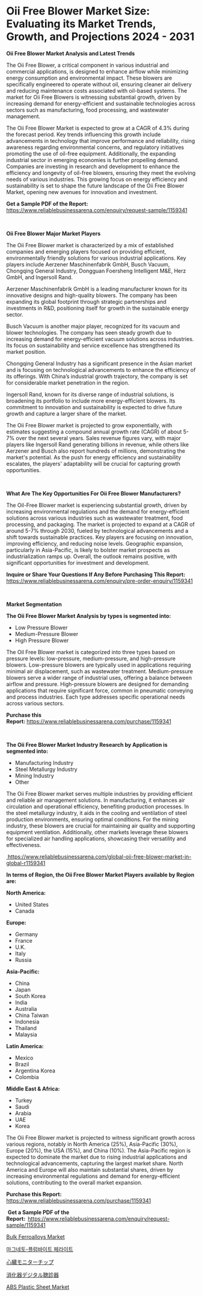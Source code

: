 <p><h1>Oii Free Blower Market Size: Evaluating its Market Trends, Growth, and Projections 2024 - 2031</h1></p><p><strong>Oii Free Blower Market Analysis and Latest Trends</strong></p>
<p><p>The Oii Free Blower, a critical component in various industrial and commercial applications, is designed to enhance airflow while minimizing energy consumption and environmental impact. These blowers are specifically engineered to operate without oil, ensuring cleaner air delivery and reducing maintenance costs associated with oil-based systems. The market for Oii Free Blowers is witnessing substantial growth, driven by increasing demand for energy-efficient and sustainable technologies across sectors such as manufacturing, food processing, and wastewater management.</p><p>The Oii Free Blower Market is expected to grow at a CAGR of 4.3% during the forecast period. Key trends influencing this growth include advancements in technology that improve performance and reliability, rising awareness regarding environmental concerns, and regulatory initiatives promoting the use of oil-free equipment. Additionally, the expanding industrial sector in emerging economies is further propelling demand. Companies are investing in research and development to enhance the efficiency and longevity of oil-free blowers, ensuring they meet the evolving needs of various industries. This growing focus on energy efficiency and sustainability is set to shape the future landscape of the Oii Free Blower Market, opening new avenues for innovation and investment.</p></p>
<p><strong>Get a Sample PDF of the Report:&nbsp;</strong> <a href="https://www.reliablebusinessarena.com/enquiry/request-sample/1159341">https://www.reliablebusinessarena.com/enquiry/request-sample/1159341</a></p>
<p>&nbsp;</p>
<p><strong>Oii Free Blower Major Market Players</strong></p>
<p><p>The Oii Free Blower market is characterized by a mix of established companies and emerging players focused on providing efficient, environmentally friendly solutions for various industrial applications. Key players include Aerzener Maschinenfabrik GmbH, Busch Vacuum, Chongqing General Industry, Dongguan Foersheng Intelligent M&E, Herz GmbH, and Ingersoll Rand.</p><p>Aerzener Maschinenfabrik GmbH is a leading manufacturer known for its innovative designs and high-quality blowers. The company has been expanding its global footprint through strategic partnerships and investments in R&D, positioning itself for growth in the sustainable energy sector.</p><p>Busch Vacuum is another major player, recognized for its vacuum and blower technologies. The company has seen steady growth due to increasing demand for energy-efficient vacuum solutions across industries. Its focus on sustainability and service excellence has strengthened its market position.</p><p>Chongqing General Industry has a significant presence in the Asian market and is focusing on technological advancements to enhance the efficiency of its offerings. With China’s industrial growth trajectory, the company is set for considerable market penetration in the region.</p><p>Ingersoll Rand, known for its diverse range of industrial solutions, is broadening its portfolio to include more energy-efficient blowers. Its commitment to innovation and sustainability is expected to drive future growth and capture a larger share of the market.</p><p>The Oii Free Blower market is projected to grow exponentially, with estimates suggesting a compound annual growth rate (CAGR) of about 5-7% over the next several years. Sales revenue figures vary, with major players like Ingersoll Rand generating billions in revenue, while others like Aerzener and Busch also report hundreds of millions, demonstrating the market's potential. As the push for energy efficiency and sustainability escalates, the players' adaptability will be crucial for capturing growth opportunities.</p></p>
<p>&nbsp;</p>
<p><strong>What Are The Key Opportunities For Oii Free Blower Manufacturers?</strong></p>
<p><p>The Oil-Free Blower market is experiencing substantial growth, driven by increasing environmental regulations and the demand for energy-efficient solutions across various industries such as wastewater treatment, food processing, and packaging. The market is projected to expand at a CAGR of around 5-7% through 2030, fueled by technological advancements and a shift towards sustainable practices. Key players are focusing on innovation, improving efficiency, and reducing noise levels. Geographic expansion, particularly in Asia-Pacific, is likely to bolster market prospects as industrialization ramps up. Overall, the outlook remains positive, with significant opportunities for investment and development.</p></p>
<p><strong>Inquire or Share Your Questions If Any Before Purchasing This Report:</strong> <a href="https://www.reliablebusinessarena.com/enquiry/pre-order-enquiry/1159341">https://www.reliablebusinessarena.com/enquiry/pre-order-enquiry/1159341</a></p>
<p>&nbsp;</p>
<p><strong>Market Segmentation</strong></p>
<p><strong>The Oii Free Blower Market Analysis by types is segmented into:</strong></p>
<p><ul><li>Low Pressure Blower</li><li>Medium-Pressure Blower</li><li>High Pressure Blower</li></ul></p>
<p><p>The Oil Free Blower market is categorized into three types based on pressure levels: low-pressure, medium-pressure, and high-pressure blowers. Low-pressure blowers are typically used in applications requiring minimal air displacement, such as wastewater treatment. Medium-pressure blowers serve a wider range of industrial uses, offering a balance between airflow and pressure. High-pressure blowers are designed for demanding applications that require significant force, common in pneumatic conveying and process industries. Each type addresses specific operational needs across various sectors.</p></p>
<p><strong>Purchase this Report:&nbsp;</strong><a href="https://www.reliablebusinessarena.com/purchase/1159341">https://www.reliablebusinessarena.com/purchase/1159341</a></p>
<p>&nbsp;</p>
<p><strong>The Oii Free Blower Market Industry Research by Application is segmented into:</strong></p>
<p><ul><li>Manufacturing Industry</li><li>Steel Metallurgy Industry</li><li>Mining Industry</li><li>Other</li></ul></p>
<p><p>The Oii Free Blower market serves multiple industries by providing efficient and reliable air management solutions. In manufacturing, it enhances air circulation and operational efficiency, benefiting production processes. In the steel metallurgy industry, it aids in the cooling and ventilation of steel production environments, ensuring optimal conditions. For the mining industry, these blowers are crucial for maintaining air quality and supporting equipment ventilation. Additionally, other markets leverage these blowers for specialized air handling applications, showcasing their versatility and effectiveness.</p></p>
<p><a href="https://www.reliablebusinessarena.com/global-oii-free-blower-market-in-global-r1159341">&nbsp;https://www.reliablebusinessarena.com/global-oii-free-blower-market-in-global-r1159341</a></p>
<p><strong>In terms of Region, the Oii Free Blower Market Players available by Region are:</strong></p>
<p>
    <p> <strong> North America: </strong>
        <ul>
            <li>United States</li>
            <li>Canada</li>
        </ul>
        </p> 
    <p> <strong> Europe: </strong>
        <ul>
            <li>Germany</li>
            <li>France</li>
            <li>U.K.</li>
            <li>Italy</li>
            <li>Russia</li>
        </ul>
        </p> 
    <p> <strong> Asia-Pacific: </strong>
        <ul>
            <li>China</li>
            <li>Japan</li>
            <li>South Korea</li>
            <li>India</li>
            <li>Australia</li>
            <li>China Taiwan</li>
            <li>Indonesia</li>
            <li>Thailand</li>
            <li>Malaysia</li>
        </ul>
        </p> 
    <p> <strong> Latin America: </strong>
        <ul>
            <li>Mexico</li>
            <li>Brazil</li>
            <li>Argentina Korea</li>
            <li>Colombia</li>
        </ul>
        </p> 
    <p> <strong> Middle East & Africa: </strong>
        <ul>
            <li>Turkey</li>
            <li>Saudi</li>
            <li>Arabia</li>
            <li>UAE</li>
            <li>Korea</li>
        </ul>
    </p>
    </p>
<p><p>The Oii Free Blower market is projected to witness significant growth across various regions, notably in North America (25%), Asia-Pacific (30%), Europe (20%), the USA (15%), and China (10%). The Asia-Pacific region is expected to dominate the market due to rising industrial applications and technological advancements, capturing the largest market share. North America and Europe will also maintain substantial shares, driven by increasing environmental regulations and demand for energy-efficient solutions, contributing to the overall market expansion.</p></p>
<p><strong>Purchase this Report: </strong><a href="https://www.reliablebusinessarena.com/purchase/1159341">https://www.reliablebusinessarena.com/purchase/1159341</a></p>
<p>&nbsp;<strong>Get a Sample PDF of the Report:&nbsp;&nbsp;</strong><a href="https://www.reliablebusinessarena.com/enquiry/request-sample/1159341">https://www.reliablebusinessarena.com/enquiry/request-sample/1159341</a></p>
<p><strong></strong></p>
<p><p><a href="https://issuu.com/reportprime-2/docs/bulk-ferroalloys-market-size-2030.p_fc1fdf88f1d53c">Bulk Ferroalloys Market</a></p><p><a href="https://medium.com/@macyorn/%EC%84%B8%EA%B3%84-magneto-plumbite-ferrite-market-%EC%9D%80-2024%EC%97%90%EC%84%9C-2031%EB%A1%9C-%EC%97%B0%ED%8F%89%EA%B7%A0-%EC%A6%9D%EA%B0%80%EC%9C%A8%EC%9D%84-%EB%B3%B4%EC%9D%BC-%EA%B2%83%EC%9C%BC%EB%A1%9C-%EC%98%88%EC%83%81%EB%90%A9%EB%8B%88%EB%8B%A4-3ad21ce05296">마그네토-플럼바이트 페라이트</a></p><p><a href="https://medium.com/@schmahlson/cardiac-monitor-chip-market-%E3%81%AF-%E3%82%B3%E3%82%B9%E3%83%88%E7%AE%A1%E7%90%86%E3%81%A8%E5%8A%B9%E7%8E%87%E5%90%91%E4%B8%8A%E3%82%92%E5%84%AA%E5%85%88%E3%81%97%E3%81%BE%E3%81%99-%E3%81%95%E3%82%89%E3%81%AB-%E5%A0%B1%E5%91%8A%E6%9B%B8%E3%81%AF%E5%B8%82%E5%A0%B4%E3%81%AE%E9%9C%80%E8%A6%81%E9%9D%A2%E3%81%A8%E4%BE%9B%E7%B5%A6%E9%9D%A2%E3%81%AE%E4%B8%A1%E6%96%B9%E3%82%92%E3%82%AB%E3%83%90%E3%83%BC%E3%81%97%E3%81%A6%E3%81%84%E3%81%BE%E3%81%99-cardiac-monitor-68cbd4bd4134">心臓モニターチップ</a></p><p><a href="https://medium.com/@schmahlson/gastroenterology-digital-stethoscope-5a4bbc90839b">消化器デジタル聴診器</a></p><p><a href="https://issuu.com/reportprime-2/docs/abs-plastic-sheet-market-size-2030._0fe99ef19576fe">ABS Plastic Sheet Market</a></p></p>